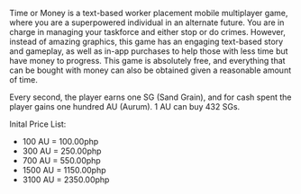 Time or Money is a text-based worker placement mobile multiplayer game, where you are a superpowered individual in an alternate future. You are in charge in managing your taskforce and either stop or do crimes. However, instead of amazing graphics, this game has an engaging text-based story and gameplay, as well as in-app purchases to help those with less time but have money to progress. This game is absolutely free, and everything that can be bought with money can also be obtained given a reasonable amount of time.

Every second, the player earns one SG (Sand Grain), and for cash spent the player gains one hundred AU (Aurum). 1 AU can buy 432 SGs.

Inital Price List: 
-  100 AU =  100.00php 
-  300 AU =  250.00php 
-  700 AU =  550.00php 
- 1500 AU = 1150.00php 
- 3100 AU = 2350.00php 
